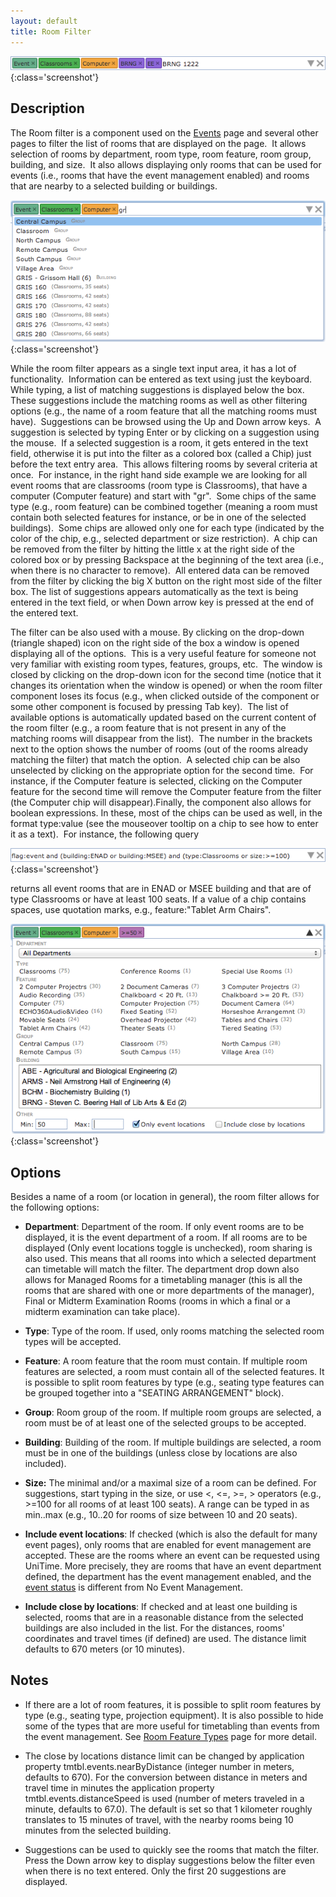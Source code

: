 ```yaml
---
layout: default
title: Room Filter
---
```




![Room Filter](images/events-room-filter-1.png){:class='screenshot'}

## Description

The Room filter is a component used on the [Events](events) page and several other pages to filter the list of rooms that are displayed on the page.  It allows selection of rooms by department, room type, room feature, room group, building, and size.  It also allows displaying only rooms that can be used for events (i.e., rooms that have the event management enabled) and rooms that are nearby to a selected building or buildings.


![Room Filter](images/events-room-filter-2.png){:class='screenshot'}

While the room filter appears as a single text input area, it has a lot of functionality.  Information can be entered as text using just the keyboard.  While typing, a list of matching suggestions is displayed below the box.  These suggestions include the matching rooms as well as other filtering options (e.g., the name of a room feature that all the matching rooms must have).  Suggestions can be browsed using the Up and Down arrow keys.  A suggestion is selected by typing Enter or by clicking on a suggestion using the mouse.  If a selected suggestion is a room, it gets entered in the text field, otherwise it is put into the filter as a colored box (called a Chip) just before the text entry area.  This allows filtering rooms by several criteria at once.  For instance, in the right hand side example we are looking for all event rooms that are classrooms (room type is Classrooms), that have a computer (Computer feature) and start with "gr".  Some chips of the same type (e.g., room feature) can be combined together (meaning a room must contain both selected features for instance, or be in one of the selected buildings).  Some chips are allowed only one for each type (indicated by the color of the chip, e.g., selected department or size restriction).  A chip can be removed from the filter by hitting the little x at the right side of the colored box or by pressing Backspace at the beginning of the text area (i.e., when there is no character to remove).  All entered data can be removed from the filter by clicking the big X button on the right most side of the filter box. The list of suggestions appears automatically as the text is being entered in the text field, or when Down arrow key is pressed at the end of the entered text.

The filter can be also used with a mouse. By clicking on the drop-down (triangle shaped) icon on the right side of the box a window is opened displaying all of the options.  This is a very useful feature for someone not very familiar with existing room types, features, groups, etc.  The window is closed by clicking on the drop-down icon for the second time (notice that it changes its orientation when the window is opened) or when the room filter component loses its focus (e.g., when clicked outside of the component or some other component is focused by pressing Tab key).  The list of available options is automatically updated based on the current content of the room filter (e.g., a room feature that is not present in any of the matching rooms will disappear from the list).  The number in the brackets next to the option shows the number of rooms (out of the rooms already matching the filter) that match the option.  A selected chip can be also unselected by clicking on the appropriate option for the second time.  For instance, if the Computer feature is selected, clicking on the Computer feature for the second time will remove the Computer feature from the filter (the Computer chip will disappear).Finally, the component also allows for boolean expressions. In these, most of the chips can be used as well, in the format type:value (see the mouseover tooltip on a chip to see how to enter it as a text).  For instance, the following query


![Room Filter](images/events-room-filter-3.png){:class='screenshot'}

returns all event rooms that are in ENAD or MSEE building and that are of type Classrooms or have at least 100 seats. If a value of a chip contains spaces, use quotation marks, e.g., feature:"Tablet Arm Chairs".


![Room Filter](images/events-room-filter-4.png){:class='screenshot'}

## Options

Besides a name of a room (or location in general), the room filter allows for the following options:

* **Department**: Department of the room. If only event rooms are to be displayed, it is the event department of a room. If all rooms are to be displayed (Only event locations toggle is unchecked), room sharing is also used. This means that all rooms into which a selected department can timetable will match the filter. The department drop down also allows for Managed Rooms for a timetabling manager (this is all the rooms that are shared with one or more departments of the manager), Final or Midterm Examination Rooms (rooms in which a final or a midterm examination can take place).

* **Type**: Type of the room. If used, only rooms matching the selected room types will be accepted.

* **Feature**: A room feature that the room must contain. If multiple room features are selected, a room must contain all of the selected features. It is possible to split room features by type (e.g., seating type features can be grouped together into a "SEATING ARRANGEMENT" block).

* **Group**: Room group of the room. If multiple room groups are selected, a room must be of at least one of the selected groups to be accepted.

* **Building**: Building of the room. If multiple buildings are selected, a room must be in one of the buildings (unless close by locations are also included).

* **Size:** The minimal and/or a maximal size of a room can be defined. For suggestions, start typing in the size, or use <, <=, >=, > operators (e.g., >=100 for all rooms of at least 100 seats). A range can be typed in as min..max (e.g., 10..20 for rooms of size between 10 and 20 seats).

* **Include event locations**: If checked (which is also the default for many event pages), only rooms that are enabled for event management are accepted. These are the rooms where an event can be requested using UniTime. More precisely, they are rooms that have an event department defined, the department has the event management enabled, and the [event status](event-statuses) is different from No Event Management.

* **Include close by locations**: If checked and at least one building is selected, rooms that are in a reasonable distance from the selected buildings are also included in the list. For the distances, rooms' coordinates and travel times (if defined) are used. The distance limit defaults to 670 meters (or 10 minutes).

## Notes

* If there are a lot of room features, it is possible to split room features by type (e.g., seating type, projection equipment). It is also possible to hide some of the types that are more useful for timetabling than events from the event management. See [Room Feature Types](room-feature-types) page for more detail.

* The close by locations distance limit can be changed by application property tmtbl.events.nearByDistance (integer number in meters, defaults to 670). For the conversion between distance in meters and travel time in minutes the application property tmtbl.events.distanceSpeed is used (number of meters traveled in a minute, defaults to 67.0). The default is set so that 1 kilometer roughly translates to 15 minutes of travel, with the nearby rooms being 10 minutes from the selected building.

* Suggestions can be used to quickly see the rooms that match the filter. Press the Down arrow key to display suggestions below the filter even when there is no text entered. Only the first 20 suggestions are displayed.
